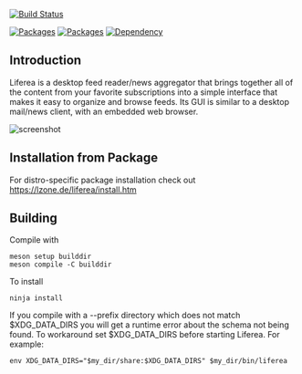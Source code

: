 [![Build Status](https://github.com/lwindolf/liferea/actions/workflows/cb.yml/badge.svg)](https://github.com/lwindolf/liferea/actions/workflows/cb.yml)

[![Packages](https://repology.org/badge/latest-versions/liferea.svg)](https://repology.org/metapackage/liferea/versions)
[![Packages](https://repology.org/badge/tiny-repos/liferea.svg)](https://repology.org/metapackage/liferea/versions)
[![Dependency](https://img.shields.io/librariesio/github/lwindolf/liferea)](https://libraries.io/github/lwindolf/liferea)

## Introduction

Liferea is a desktop feed reader/news aggregator that brings together all of the content from your favorite subscriptions into a simple interface that makes it easy to organize and browse feeds. Its GUI is similar to a desktop mail/news client, with an embedded web browser.

![screenshot](https://lzone.de/liferea/screenshots/screenshot2.png)


## Installation from Package

For distro-specific package installation check out https://lzone.de/liferea/install.htm


## Building

Compile with

    meson setup builddir
    meson compile -C builddir

To install

    ninja install

If you compile with a --prefix directory which does not match $XDG_DATA_DIRS
you will get a runtime error about the schema not being found. To workaround
set $XDG_DATA_DIRS before starting Liferea. For example:

    env XDG_DATA_DIRS="$my_dir/share:$XDG_DATA_DIRS" $my_dir/bin/liferea


